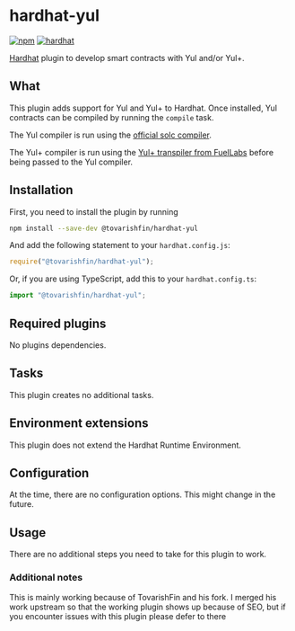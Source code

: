 # hardhat-yul

[![npm](https://img.shields.io/npm/v/@tovarishfin/hardhat-yul.svg)](https://www.npmjs.com/package/@tovarishfin/hardhat-yul) [![hardhat](https://hardhat.org/buidler-plugin-badge.svg?1)](https://hardhat.org)

[Hardhat](https://hardhat.org) plugin to develop smart contracts with Yul and/or Yul+.

## What

This plugin adds support for Yul and Yul+ to Hardhat. Once installed, Yul contracts can be compiled by running the `compile` task.

The Yul compiler is run using the [official solc compiler](https://github.com/ethereum/solc-js#readme).

The Yul+ compiler is run using the [Yul+ transpiler from FuelLabs](https://github.com/FuelLabs/yulp) before being passed to the Yul compiler.

## Installation

First, you need to install the plugin by running

```bash
npm install --save-dev @tovarishfin/hardhat-yul
```

And add the following statement to your `hardhat.config.js`:

```js
require("@tovarishfin/hardhat-yul");
```

Or, if you are using TypeScript, add this to your `hardhat.config.ts`:

```ts
import "@tovarishfin/hardhat-yul";
```

## Required plugins

No plugins dependencies.

## Tasks

This plugin creates no additional tasks.

## Environment extensions

This plugin does not extend the Hardhat Runtime Environment.

## Configuration

At the time, there are no configuration options. This might change in the future.

## Usage

There are no additional steps you need to take for this plugin to work.

### Additional notes

This is mainly working because of TovarishFin and his fork. I merged his work upstream so that the working plugin shows up because of SEO, but if you encounter issues with this plugin please defer to there
